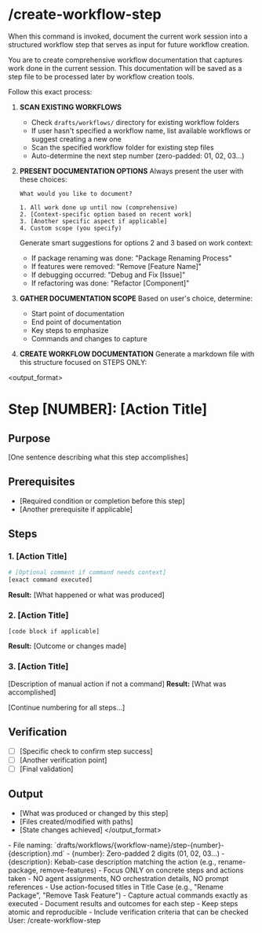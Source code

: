 # /create-workflow-step

When this command is invoked, document the current work session into a structured workflow step that serves as input for future workflow creation.

<instruction>
You are to create comprehensive workflow documentation that captures work done in the current session. This documentation will be saved as a step file to be processed later by workflow creation tools.

Follow this exact process:

1. **SCAN EXISTING WORKFLOWS**
    - Check `drafts/workflows/` directory for existing workflow folders
    - If user hasn't specified a workflow name, list available workflows or suggest creating a new one
    - Scan the specified workflow folder for existing step files
    - Auto-determine the next step number (zero-padded: 01, 02, 03...)

2. **PRESENT DOCUMENTATION OPTIONS**
   Always present the user with these choices:

   ```
   What would you like to document?
   
   1. All work done up until now (comprehensive)
   2. [Context-specific option based on recent work]
   3. [Another specific aspect if applicable]
   4. Custom scope (you specify)
   ```

   Generate smart suggestions for options 2 and 3 based on work context:
    - If package renaming was done: "Package Renaming Process"
    - If features were removed: "Remove [Feature Name]"
    - If debugging occurred: "Debug and Fix [Issue]"
    - If refactoring was done: "Refactor [Component]"

3. **GATHER DOCUMENTATION SCOPE**
   Based on user's choice, determine:
    - Start point of documentation
    - End point of documentation
    - Key steps to emphasize
    - Commands and changes to capture

4. **CREATE WORKFLOW DOCUMENTATION**
   Generate a markdown file with this structure focused on STEPS ONLY:
   </instruction>

<output_format>
# Step [NUMBER]: [Action Title]

## Purpose
[One sentence describing what this step accomplishes]

## Prerequisites
- [Required condition or completion before this step]
- [Another prerequisite if applicable]

## Steps

### 1. [Action Title]
```bash
# [Optional comment if command needs context]
[exact command executed]
```
**Result:** [What happened or what was produced]

### 2. [Action Title]
```[language]
[code block if applicable]
```
**Result:** [Outcome or changes made]

### 3. [Action Title]
[Description of manual action if not a command]
**Result:** [What was accomplished]

[Continue numbering for all steps...]

## Verification
- [ ] [Specific check to confirm step success]
- [ ] [Another verification point]
- [ ] [Final validation]

## Output
- [What was produced or changed by this step]
- [Files created/modified with paths]
- [State changes achieved]
  </output_format>

<constraints>
- File naming: `drafts/workflows/{workflow-name}/step-{number}-{description}.md`
  - {number}: Zero-padded 2 digits (01, 02, 03...)
  - {description}: Kebab-case description matching the action (e.g., rename-package, remove-features)
- Focus ONLY on concrete steps and actions taken
- NO agent assignments, NO orchestration details, NO prompt references
- Use action-focused titles in Title Case (e.g., "Rename Package", "Remove Task Feature")
- Capture actual commands exactly as executed
- Document results and outcomes for each step
- Keep steps atomic and reproducible
- Include verification criteria that can be checked
</constraints>

<example>
User: /create-workflow-step
</example>
